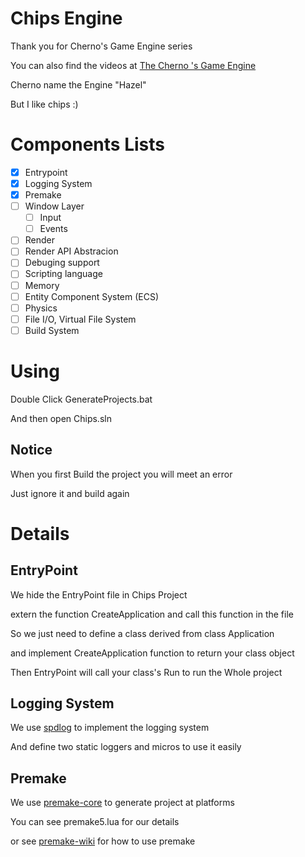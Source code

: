 # Chips Engine
Thank you for Cherno's Game Engine series

You can also find the videos at [The Cherno 's Game Engine](https://www.youtube.com/playlist?list=PLlrATfBNZ98dC-V-N3m0Go4deliWHPFwT)

Cherno name the Engine "Hazel"

But I like chips :)

# Components Lists

- [x] Entrypoint
- [x] Logging System
- [x] Premake
- [ ] Window Layer
    - [ ] Input
    - [ ] Events
- [ ] Render
- [ ] Render API Abstracion
- [ ] Debuging support
- [ ] Scripting language
- [ ] Memory
- [ ] Entity Component System (ECS)
- [ ] Physics
- [ ] File I/O, Virtual File System
- [ ] Build System
# Using

Double Click GenerateProjects.bat

And then open Chips.sln

## Notice

When you first Build the project you will meet an error

Just ignore it and build again

# Details

## EntryPoint

We hide the EntryPoint file in Chips Project 

extern the function CreateApplication and call this function in the file 

So we just need to define a class derived from class Application

and implement CreateApplication function to return your class object

Then EntryPoint will call your class's Run to run the Whole project

## Logging System

We use [spdlog](https://github.com/gabime/spdlog/tree/b1478d98f017f3a7644e6e3a16fab6a47a5c26ba) to implement the logging system

And define two static loggers and micros to use it easily

## Premake

We use [premake-core](https://github.com/premake/premake-core) to generate project at platforms

You can see  premake5.lua for our details

or see [premake-wiki](https://github.com/premake/premake-core/wiki) for how to use premake

